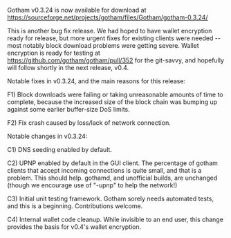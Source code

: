 Gotham v0.3.24 is now available for download at
https://sourceforge.net/projects/gotham/files/Gotham/gotham-0.3.24/

This is another bug fix release.  We had hoped to have wallet encryption ready for release, but more urgent fixes for existing clients were needed -- most notably block download problems were getting severe.  Wallet encryption is ready for testing at https://github.com/gotham/gotham/pull/352 for the git-savvy, and hopefully will follow shortly in the next release, v0.4.

Notable fixes in v0.3.24, and the main reasons for this release:

F1) Block downloads were failing or taking unreasonable amounts of time to complete, because the increased size of the block chain was bumping up against some earlier buffer-size DoS limits.

F2) Fix crash caused by loss/lack of network connection.

Notable changes in v0.3.24:

C1) DNS seeding enabled by default.

C2) UPNP enabled by default in the GUI client.  The percentage of gotham clients that accept incoming connections is quite small, and that is a problem.  This should help.  gothamd, and unofficial builds, are unchanged (though we encourage use of "-upnp" to help the network!)

C3) Initial unit testing framework.  Gotham sorely needs automated tests, and this is a beginning.  Contributions welcome.

C4) Internal wallet code cleanup.  While invisible to an end user, this change provides the basis for v0.4's wallet encryption.
